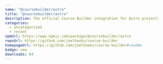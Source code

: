 ```yaml
---
name: "@coursebuilder/astro"
title: "@coursebuilder/astro"
description: The official Course Builder integration for Astro projects!
categories:
  - uncategorized
  - recent
npmUrl: https://www.npmjs.com/package/@coursebuilder/astro
repoUrl: https://github.com/joelhooks/course-builder
homepageUrl: https://github.com/joelhooks/course-builder#readme
badge: new
downloads: 64
---
```


